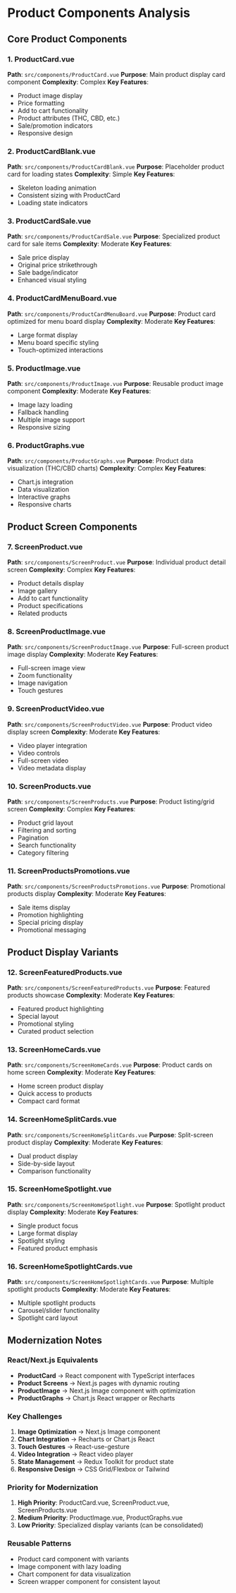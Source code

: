 # Product Components Analysis

## Core Product Components

### 1. ProductCard.vue
**Path**: `src/components/ProductCard.vue`
**Purpose**: Main product display card component
**Complexity**: Complex
**Key Features**:
- Product image display
- Price formatting
- Add to cart functionality
- Product attributes (THC, CBD, etc.)
- Sale/promotion indicators
- Responsive design

### 2. ProductCardBlank.vue
**Path**: `src/components/ProductCardBlank.vue`
**Purpose**: Placeholder product card for loading states
**Complexity**: Simple
**Key Features**:
- Skeleton loading animation
- Consistent sizing with ProductCard
- Loading state indicators

### 3. ProductCardSale.vue
**Path**: `src/components/ProductCardSale.vue`
**Purpose**: Specialized product card for sale items
**Complexity**: Moderate
**Key Features**:
- Sale price display
- Original price strikethrough
- Sale badge/indicator
- Enhanced visual styling

### 4. ProductCardMenuBoard.vue
**Path**: `src/components/ProductCardMenuBoard.vue`
**Purpose**: Product card optimized for menu board display
**Complexity**: Moderate
**Key Features**:
- Large format display
- Menu board specific styling
- Touch-optimized interactions

### 5. ProductImage.vue
**Path**: `src/components/ProductImage.vue`
**Purpose**: Reusable product image component
**Complexity**: Moderate
**Key Features**:
- Image lazy loading
- Fallback handling
- Multiple image support
- Responsive sizing

### 6. ProductGraphs.vue
**Path**: `src/components/ProductGraphs.vue`
**Purpose**: Product data visualization (THC/CBD charts)
**Complexity**: Complex
**Key Features**:
- Chart.js integration
- Data visualization
- Interactive graphs
- Responsive charts

## Product Screen Components

### 7. ScreenProduct.vue
**Path**: `src/components/ScreenProduct.vue`
**Purpose**: Individual product detail screen
**Complexity**: Complex
**Key Features**:
- Product details display
- Image gallery
- Add to cart functionality
- Product specifications
- Related products

### 8. ScreenProductImage.vue
**Path**: `src/components/ScreenProductImage.vue`
**Purpose**: Full-screen product image display
**Complexity**: Moderate
**Key Features**:
- Full-screen image view
- Zoom functionality
- Image navigation
- Touch gestures

### 9. ScreenProductVideo.vue
**Path**: `src/components/ScreenProductVideo.vue`
**Purpose**: Product video display screen
**Complexity**: Moderate
**Key Features**:
- Video player integration
- Video controls
- Full-screen video
- Video metadata display

### 10. ScreenProducts.vue
**Path**: `src/components/ScreenProducts.vue`
**Purpose**: Product listing/grid screen
**Complexity**: Complex
**Key Features**:
- Product grid layout
- Filtering and sorting
- Pagination
- Search functionality
- Category filtering

### 11. ScreenProductsPromotions.vue
**Path**: `src/components/ScreenProductsPromotions.vue`
**Purpose**: Promotional products display
**Complexity**: Moderate
**Key Features**:
- Sale items display
- Promotion highlighting
- Special pricing display
- Promotional messaging

## Product Display Variants

### 12. ScreenFeaturedProducts.vue
**Path**: `src/components/ScreenFeaturedProducts.vue`
**Purpose**: Featured products showcase
**Complexity**: Moderate
**Key Features**:
- Featured product highlighting
- Special layout
- Promotional styling
- Curated product selection

### 13. ScreenHomeCards.vue
**Path**: `src/components/ScreenHomeCards.vue`
**Purpose**: Product cards on home screen
**Complexity**: Moderate
**Key Features**:
- Home screen product display
- Quick access to products
- Compact card format

### 14. ScreenHomeSplitCards.vue
**Path**: `src/components/ScreenHomeSplitCards.vue`
**Purpose**: Split-screen product display
**Complexity**: Moderate
**Key Features**:
- Dual product display
- Side-by-side layout
- Comparison functionality

### 15. ScreenHomeSpotlight.vue
**Path**: `src/components/ScreenHomeSpotlight.vue`
**Purpose**: Spotlight product display
**Complexity**: Moderate
**Key Features**:
- Single product focus
- Large format display
- Spotlight styling
- Featured product emphasis

### 16. ScreenHomeSpotlightCards.vue
**Path**: `src/components/ScreenHomeSpotlightCards.vue`
**Purpose**: Multiple spotlight products
**Complexity**: Moderate
**Key Features**:
- Multiple spotlight products
- Carousel/slider functionality
- Spotlight card layout

## Modernization Notes

### React/Next.js Equivalents
- **ProductCard** → React component with TypeScript interfaces
- **Product Screens** → Next.js pages with dynamic routing
- **ProductImage** → Next.js Image component with optimization
- **ProductGraphs** → Chart.js React wrapper or Recharts

### Key Challenges
1. **Image Optimization** → Next.js Image component
2. **Chart Integration** → Recharts or Chart.js React
3. **Touch Gestures** → React-use-gesture
4. **Video Integration** → React video player
5. **State Management** → Redux Toolkit for product state
6. **Responsive Design** → CSS Grid/Flexbox or Tailwind

### Priority for Modernization
1. **High Priority**: ProductCard.vue, ScreenProduct.vue, ScreenProducts.vue
2. **Medium Priority**: ProductImage.vue, ProductGraphs.vue
3. **Low Priority**: Specialized display variants (can be consolidated)

### Reusable Patterns
- Product card component with variants
- Image component with lazy loading
- Chart component for data visualization
- Screen wrapper component for consistent layout
